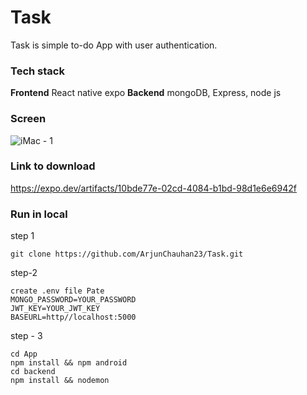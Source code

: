 # Task

Task is simple to-do App with user authentication.

### Tech stack

**Frontend**
React native expo
**Backend** mongoDB, Express, node js

### Screen
![iMac - 1](https://user-images.githubusercontent.com/81867699/183631005-69612656-2945-43e7-a82e-7402d45cb688.png)

 
### Link to download

https://expo.dev/artifacts/10bde77e-02cd-4084-b1bd-98d1e6e6942f

### Run in local

step 1

``git clone https://github.com/ArjunChauhan23/Task.git``

step-2

```
create .env file Pate
MONGO_PASSWORD=YOUR_PASSWORD
JWT_KEY=YOUR_JWT_KEY
BASEURL=http//localhost:5000
```

step - 3

````
cd App 
npm install && npm android
cd backend 
npm install && nodemon 
````
